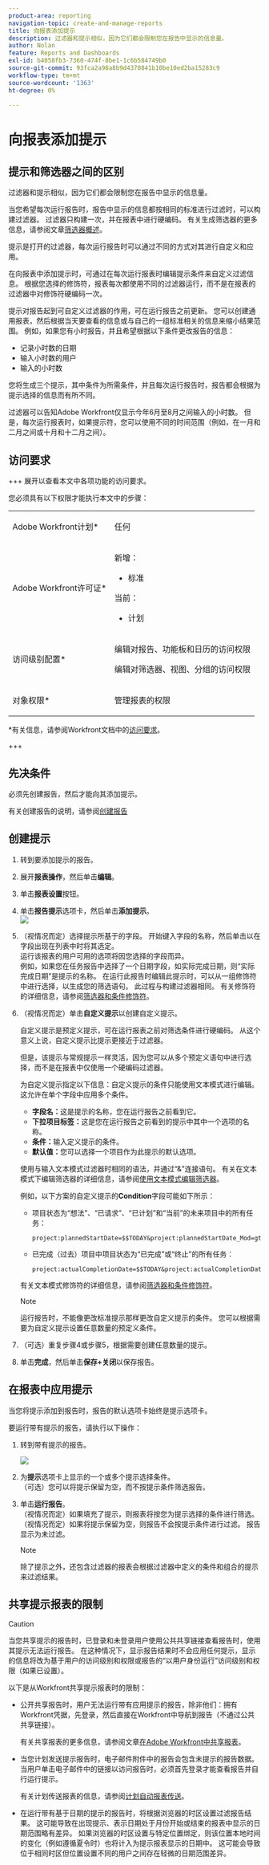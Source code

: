 ```yaml
---
product-area: reporting
navigation-topic: create-and-manage-reports
title: 向报表添加提示
description: 过滤器和提示相似，因为它们都会限制您在报告中显示的信息量。
author: Nolan
feature: Reports and Dashboards
exl-id: b4058fb3-7360-474f-8be1-1c6b584749b0
source-git-commit: 93fca2a98a8b9d4370841b10be10ed2ba15283c9
workflow-type: tm+mt
source-wordcount: '1363'
ht-degree: 0%

---
```


# 向报表添加提示

<!-- Audited: 11/2024 -->

## 提示和筛选器之间的区别

过滤器和提示相似，因为它们都会限制您在报告中显示的信息量。

当您希望每次运行报告时，报告中显示的信息都按相同的标准进行过滤时，可以构建过滤器。 过滤器只构建一次，并在报表中进行硬编码。 有关生成筛选器的更多信息，请参阅文章[筛选器概述](../../../reports-and-dashboards/reports/reporting-elements/filters-overview.md)。

提示是打开的过滤器，每次运行报告时可以通过不同的方式对其进行自定义和应用。

在向报表中添加提示时，可通过在每次运行报表时编辑提示条件来自定义过滤信息。 根据您选择的修饰符，报表每次都使用不同的过滤器运行，而不是在报表的过滤器中对修饰符硬编码一次。

提示对报告起到可自定义过滤器的作用，可在运行报告之前更新。 您可以创建通用报表，然后根据当天要查看的信息或与自己的一组标准相关的信息来缩小结果范围。 例如，如果您有小时报告，并且希望根据以下条件更改报告的信息：

* 记录小时数的日期
* 输入小时数的用户
* 输入的小时数

您将生成三个提示，其中条件为所需条件，并且每次运行报告时，报告都会根据为提示选择的信息而有所不同。

过滤器可以告知Adobe Workfront仅显示今年6月至8月之间输入的小时数。 但是，每次运行报表时，如果提示符，您可以使用不同的时间范围（例如，在一月和二月之间或十月和十二月之间）。

## 访问要求

+++ 展开以查看本文中各项功能的访问要求。

您必须具有以下权限才能执行本文中的步骤：

<table style="table-layout:auto"> 
 <col> 
 <col> 
 <tbody> 
  <tr> 
   <td role="rowheader">Adobe Workfront计划*</td> 
   <td> <p>任何</p> </td> 
  </tr> 
  <tr> 
   <td role="rowheader">Adobe Workfront许可证*</td> 
    <td> 
      <p>新增：</p>
         <ul>
         <li><p>标准</p></li>
         </ul>
      <p>当前：</p>
         <ul>
         <li><p>计划</p></li>
         </ul>
   </td>
  </tr> 
  <tr> 
   <td role="rowheader">访问级别配置*</td> 
   <td> <p>编辑对报告、功能板和日历的访问权限</p> <p>编辑对筛选器、视图、分组的访问权限</p></td> 
  </tr> 
  <tr> 
   <td role="rowheader">对象权限*</td> 
   <td> <p>管理报表的权限</p></td> 
  </tr> 
 </tbody> 
</table>

*有关信息，请参阅Workfront文档中的[访问要求](/help/quicksilver/administration-and-setup/add-users/access-levels-and-object-permissions/access-level-requirements-in-documentation.md)。

+++

## 先决条件

必须先创建报告，然后才能向其添加提示。

有关创建报告的说明，请参阅[创建报告](../../../reports-and-dashboards/reports/creating-and-managing-reports/create-report.md)

## 创建提示

1. 转到要添加提示的报告。
1. 展开&#x200B;**报表操作**，然后单击&#x200B;**编辑**。

1. 单击&#x200B;**报表设置**&#x200B;按钮。
1. 单击&#x200B;**报告提示**&#x200B;选项卡，然后单击&#x200B;**添加提示**。\
   ![](assets/create-report-prompt-tab.png)

1. （视情况而定）选择提示所基于的字段。 开始键入字段的名称，然后单击以在字段出现在列表中时将其选定。\
   运行该报表的用户可用的选项将因您选择的字段而异。\
   例如，如果您在任务报告中选择了一个日期字段，如实际完成日期，则“实际完成日期”是提示的名称。 在运行此报告时编辑此提示时，可以从一组修饰符中进行选择，以生成您的筛选语句。 此过程与构建过滤器相同。 有关修饰符的详细信息，请参阅[筛选器和条件修饰符](../../../reports-and-dashboards/reports/reporting-elements/filter-condition-modifiers.md)。

1. （视情况而定）单击&#x200B;**自定义提示**&#x200B;以创建自定义提示。

   自定义提示是预定义提示，可在运行报表之前对筛选条件进行硬编码。 从这个意义上说，自定义提示比提示更接近于过滤器。

   但是，该提示与常规提示一样灵活，因为您可以从多个预定义语句中进行选择，而不是在报表中仅使用一个硬编码过滤器。

   为自定义提示指定以下信息：自定义提示的条件只能使用文本模式进行编辑。 这允许在单个字段中应用多个条件。

   * **字段名：**&#x200B;这是提示的名称，您在运行报告之前看到它。
   * **下拉项目标签：**&#x200B;这是您在运行报告之前看到的提示中其中一个选项的名称。
   * **条件：**&#x200B;输入定义提示的条件。
   * **默认值：**&#x200B;您可以选择一个项目作为此提示的默认选项。

   使用与输入文本模式过滤器时相同的语法，并通过“&amp;”连接语句。 有关在文本模式下编辑筛选器的详细信息，请参阅[使用文本模式编辑筛选器](../../../reports-and-dashboards/reports/text-mode/edit-text-mode-in-filter.md)。

   例如，以下方案的自定义提示的&#x200B;**Condition**&#x200B;字段可能如下所示：

   * 项目状态为“想法”、“已请求”、“已计划”和“当前”的未来项目中的所有任务：

     ```
     project:plannedStartDate=$$TODAY&project:plannedStartDate_Mod=gte&project:status=IDA,REQ,PLN,CUR&project:status_Mod=in
     ```

   * 已完成（过去）项目中项目状态为“已完成”或“终止”的所有任务：

     ```
     project:actualCompletionDate=$$TODAY&project:actualCompletionDate_Mod=lte&project:status=CPL,DED&project:status_Mod=in
     ```

   有关文本模式修饰符的详细信息，请参阅[筛选器和条件修饰符](../../../reports-and-dashboards/reports/reporting-elements/filter-condition-modifiers.md)。

   >[!NOTE]
   >
   >运行报告时，不能像更改标准提示那样更改自定义提示的条件。 您可以根据需要为自定义提示设置任意数量的预定义条件。

1. （可选）重复步骤4或步骤5，根据需要创建任意数量的提示。
1. 单击&#x200B;**完成**，然后单击&#x200B;**保存+关闭**&#x200B;以保存报告。

## 在报表中应用提示

当您将提示添加到报告时，报告的默认选项卡始终是提示选项卡。

要运行带有提示的报告，请执行以下操作：

1. 转到带有提示的报告。

   ![](assets/run-report-prompts.png)

1. 为&#x200B;**提示**&#x200B;选项卡上显示的一个或多个提示选择条件。\
   （可选）您可以将提示保留为空，而不按提示条件筛选报告。

1. 单击&#x200B;**运行报告**。\
   （视情况而定）如果填充了提示，则报表将按您为提示选择的条件进行筛选。\
   （视情况而定）如果将提示保留为空，则报告不会按提示条件进行过滤。 报告显示为未过滤。

   >[!NOTE]
   >
   >除了提示之外，还包含过滤器的报表会根据过滤器中定义的条件和组合的提示来过滤结果。

## 共享提示报表的限制

>[!CAUTION]
>
>当您共享提示的报告时，已登录和未登录用户使用公共共享链接查看报告时，使用其提示无法运行报告。 在这种情况下，显示报告结果时不会应用任何提示，显示的信息将改为基于用户的访问级别和权限或报告的“以用户身份运行”访问级别和权限（如果已设置）。

以下是从Workfront共享提示报表时的限制：

* 公开共享报告时，用户无法运行带有应用提示的报告，除非他们：拥有Workfront凭据，先登录，然后直接在Workfront中导航到报告（不通过公共共享链接）。

  有关共享报表的更多信息，请参阅文章[在Adobe Workfront中共享报表](../../../reports-and-dashboards/reports/creating-and-managing-reports/share-report.md)。

* 当您计划发送提示报告时，电子邮件附件中的报告会包含未提示的报告数据。 当用户单击电子邮件中的链接以访问报告时，必须首先登录才能查看报告并自行运行提示。

  有关计划传送报表的信息，请参阅[计划自动报表传送](../../../reports-and-dashboards/reports/creating-and-managing-reports/set-up-automatic-report-delivery.md)。

* 在运行带有基于日期的提示的报告时，将根据浏览器的时区设置过滤报告结果。 这可能导致在出现提示、表示日期处于月份开始或结束的报表中显示的日期范围略有差异。 如果浏览器的时区设置与特定位置绑定，则该位置本地时间的变化（例如遵循夏令时）也将计入为提示报表显示的日期中。 这可能会导致位于相同时区但位置设置不同的用户之间存在轻微的日期范围差异。
